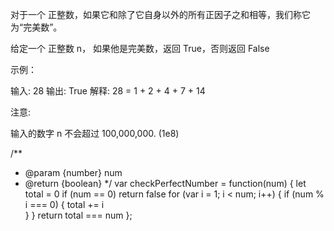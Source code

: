 
对于一个 正整数，如果它和除了它自身以外的所有正因子之和相等，我们称它为“完美数”。

给定一个 正整数 n， 如果他是完美数，返回 True，否则返回 False

 

示例：

输入: 28
输出: True
解释: 28 = 1 + 2 + 4 + 7 + 14
 

注意:

输入的数字 n 不会超过 100,000,000. (1e8)


/**
 * @param {number} num
 * @return {boolean}
 */
var checkPerfectNumber = function(num) {
    let total = 0
    if (num == 0) return false
    for (var i = 1; i < num; i++) {
        if (num % i === 0) {
             total += i   
        }
    }
    return total === num
};